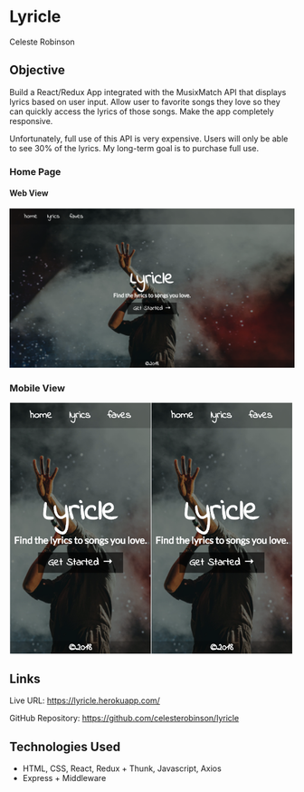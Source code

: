 # Lyricle

Celeste Robinson

## Objective

Build a React/Redux App integrated with the MusixMatch API that displays lyrics based on user input. Allow user to favorite songs they love so they can quickly access the lyrics of those songs. Make the app completely responsive.

Unfortunately, full use of this API is very expensive. Users will only be able to see 30% of the lyrics. My long-term goal is to purchase full use.

### Home Page

#### Web View
![homepage-web](screenshots/homepage-web-view.png)

### Mobile View<br/>
<img alt="homepage-web-view" src="screenshots/homepage-mobile-view.png" width="250" height="auto"><img alt="homepage-web-view" src="screenshots/homepage-mobile-view.png" width="250" height="auto">

## Links

Live URL: https://lyricle.herokuapp.com/

GitHub Repository: https://github.com/celesterobinson/lyricle

## Technologies Used
* HTML, CSS, React, Redux + Thunk, Javascript, Axios
* Express + Middleware